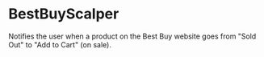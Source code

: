 # BestBuyScalper
Notifies the user when a product on the Best Buy website goes from "Sold Out" to "Add to Cart" (on sale). 
